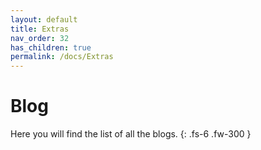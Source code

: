 ```yaml
---
layout: default
title: Extras
nav_order: 32
has_children: true
permalink: /docs/Extras
---
```


# Blog

Here you will find the list of all the blogs.
{: .fs-6 .fw-300 }
<!--stackedit_data:
eyJoaXN0b3J5IjpbLTEyNTY3NTQ1MDldfQ==
-->